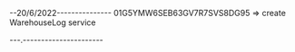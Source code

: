--20/6/2022---------------
01G5YMW6SEB63GV7R7SVS8DG95
=> create WarehouseLog service

---.----------------------
